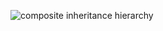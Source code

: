 ![composite inheritance hierarchy](https://raw.githubusercontent.com/CloudCoreo/acceptance-test-composite/master/images/hierarchy.png "composite inheritance hierarchy")
